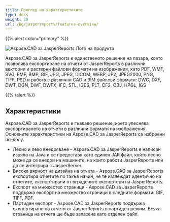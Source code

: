```yaml
---
title: Преглед на характеристиките
type: docs
weight: 20
url: /bg/jasperreports/features-overview/
---
```


{{% alert color="primary" %}}

![Aspose.CAD за JasperReports Лого на продукта](logo128.png)

Aspose.CAD за JasperReports е единственото решение на пазара, което позволява експортиране на отчети от JasperReports в различни векторни и растерни файлови формати на изображения, като PDF, WMF, SVG, EMF, BMP, GIF, JPG, JPEG, DICOM, WEBP, JP2, JPEG2000, PNG, TIFF, PSD и работа с различни CAD и BIM файлови формати: DWG, DXF, DWT, DGN, DWF, DWFX, IFC, STL, IGES, PLT, CF2, OBJ, HPGL, IGS

{{% /alert %}}

## Характеристики

Aspose.CAD за JasperReports е гъвкаво решение, което улеснява експортирането на отчети в различни формати на изображения. Основните характеристики на Aspose.CAD за JasperReports са изброени по-долу.

- Лесно и леко внедряване - Aspose.CAD за JasperReports е написан изцяло на Java и се предоставя като единен JAR файл, който лесно може да се внедри на машините, на които работи JasperReports или да се интегрира с JasperServer.
- Висока вярност на дизайна на отчета - Aspose.CAD за JasperReports експортира отчетите по такъв начин, че те изглеждат идентично на отчетите, експортирани от вградените експортери на JasperReports.
- Експорт на множество страници - Aspose.CAD за JasperReports поддържа експорт на множество страници в следните формати: GIF, TIFF, PDF.
- Партиден експорт - Aspose.CAD за JasperReports поддържа експортиране на отчети от JasperReports в партиден режим. Всяка страница на отчета ще бъде запазена като отделен файл.
